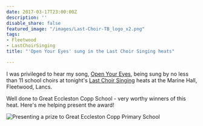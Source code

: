 ```yaml
---
date: 2017-03-17T23:00:00Z
description: ''
disable_share: false
featured_image: "/images/Last-Choir-TB_logo_x2.png"
tags:
- Fleetwood
- LastChoirSinging
title: "'Open Your Eyes' sung in the Last Choir Singing heats"

---
```

I was privileged to hear my song, [Open Your Eyes](/music), being sung by no less than 11 school choirs at tonight's [Last Choir Singing](http://www.lastchoirsinging.co.uk/) heats at the Marine Hall, Fleetwood, Lancs.

Well done to Great Eccleston Copp School - very worthy winners of this heat. Here's me helping present the award!

![Presenting a prize to Great Eccleston Copp Primary School](/images/Great-Eccleston-Copp.jpg)
